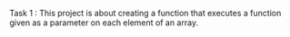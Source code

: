 Task 1 : This project is about creating a function that executes a function given as a parameter on each element of an array.
